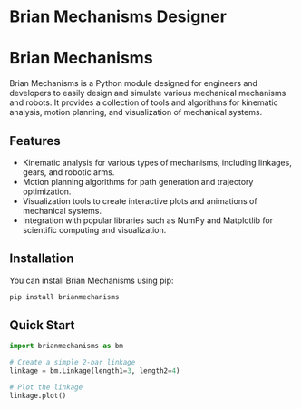 # Brian Mechanisms Designer

# Brian Mechanisms

Brian Mechanisms is a Python module designed for engineers and developers to easily design and simulate various mechanical mechanisms and robots. It provides a collection of tools and algorithms for kinematic analysis, motion planning, and visualization of mechanical systems.

## Features

- Kinematic analysis for various types of mechanisms, including linkages, gears, and robotic arms.
- Motion planning algorithms for path generation and trajectory optimization.
- Visualization tools to create interactive plots and animations of mechanical systems.
- Integration with popular libraries such as NumPy and Matplotlib for scientific computing and visualization.

## Installation

You can install Brian Mechanisms using pip:

```bash
pip install brianmechanisms
```

## Quick Start
```python
import brianmechanisms as bm

# Create a simple 2-bar linkage
linkage = bm.Linkage(length1=3, length2=4)

# Plot the linkage
linkage.plot()
```